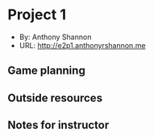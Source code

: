 # Project 1
+ By: Anthony Shannon
+ URL: <http://e2p1.anthonyrshannon.me>

## Game planning


## Outside resources


## Notes for instructor
